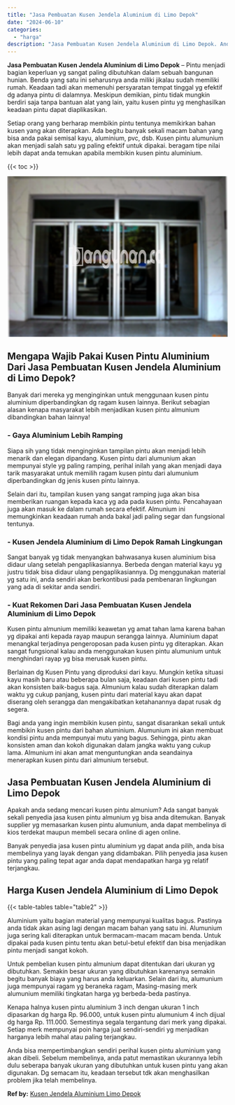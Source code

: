 ```yaml
---
title: "Jasa Pembuatan Kusen Jendela Aluminium di Limo Depok"
date: "2024-06-10"
categories: 
  - "harga"
description: "Jasa Pembuatan Kusen Jendela Aluminium di Limo Depok. Anda bisa mempertimbangkan sendiri perihal kusen pintu aluminium yang akan dibeli. Sebelum membelinya,..."
---
```


**Jasa Pembuatan Kusen Jendela Aluminium di Limo Depok** – Pintu menjadi bagian keperluan yg sangat paling dibutuhkan dalam sebuah bangunan hunian. Benda yang satu ini seharusnya anda miliki jikalau sudah memiliki rumah. Keadaan tadi akan memenuhi persyaratan tempat tinggal yg efektif dg adanya pintu di dalamnya. Meskipun demikian, pintu tidak mungkin berdiri saja tanpa bantuan alat yang lain, yaitu kusen pintu yg menghasilkan keadaan pintu dapat diaplikasikan.

Setiap orang yang berharap membikin pintu tentunya memikirkan bahan kusen yang akan diterapkan. Ada begitu banyak sekali macam bahan yang bisa anda pakai semisal kayu, aluminium, pvc, dsb. Kusen pintu alumunium akan menjadi salah satu yg paling efektif untuk dipakai. beragam tipe nilai lebih dapat anda temukan apabila membikin kusen pintu aluminium.

{{< toc >}}

![Jasa Pembuatan Kusen Jendela Aluminium di Limo Depok](/images/harga-kusen-jendela-alumunium-13.png)

## Mengapa Wajib Pakai Kusen Pintu Aluminium Dari Jasa Pembuatan Kusen Jendela Aluminium di Limo Depok?

Banyak dari mereka yg menginginkan untuk menggunaan kusen pintu aluminium diperbandingkan dg ragam kusen lainnya. Berikut sebagian alasan kenapa masyarakat lebih menjadikan kusen pintu almunium dibandingkan bahan lainnya!

### \- Gaya Aluminium Lebih Ramping

Siapa sih yang tidak menginginkan tampilan pintu akan menjadi lebih menarik dan elegan dipandang. Kusen pintu dari alumunium akan mempunyai style yg paling ramping, perihal inilah yang akan menjadi daya tarik masyarakat untuk memilih ragam kusen pintu dari alumunium diperbandingkan dg jenis kusen pintu lainnya.

Selain dari itu, tampilan kusen yang sangat ramping juga akan bisa memberikan ruangan kepada kaca yg ada pada kusen pintu. Pencahayaan juga akan masuk ke dalam rumah secara efektif. Almunium ini memungkinkan keadaan rumah anda bakal jadi paling segar dan fungsional tentunya.

### \- Kusen Jendela Aluminium di Limo Depok Ramah Lingkungan

Sangat banyak yg tidak menyangkan bahwasanya kusen aluminium bisa didaur ulang setelah pengaplikasiannya. Berbeda dengan material kayu yg justru tidak bisa didaur ulang pengaplikasiannya. Dg menggunakan material yg satu ini, anda sendiri akan berkontibusi pada pembenaran lingkungan yang ada di sekitar anda sendiri.

### \- Kuat Rekomen Dari Jasa Pembuatan Kusen Jendela Aluminium di Limo Depok

Kusen pintu almunium memiliki keawetan yg amat tahan lama karena bahan yg dipakai anti kepada rayap maupun serangga lainnya. Aluminium dapat menangkal terjadinya pengeroposan pada kusen pintu yg diterapkan. Akan sangat fungsional kalau anda menggunakan kusen pintu alumunium untuk menghindari rayap yg bisa merusak kusen pintu.

Berlainan dg Kusen Pintu yang diproduksi dari kayu. Mungkin ketika situasi kayu masih baru atau beberapa bulan saja, keadaan dari kusen pintu tadi akan konsisten baik-bagus saja. Almunium kalau sudah diterapkan dalam waktu yg cukup panjang, kusen pintu dari material kayu akan dapat diserang oleh serangga dan mengakibatkan ketahanannya dapat rusak dg segera.

Bagi anda yang ingin membikin kusen pintu, sangat disarankan sekali untuk membikin kusen pintu dari bahan aluminium. Alumunium ini akan membuat kondisi pintu anda mempunyai mutu yang bagus. Sehingga, pintu akan konsisten aman dan kokoh digunakan dalam jangka waktu yang cukup lama. Almunium ini akan amat menguntungkan anda seandainya menerapkan kusen pintu dari almunium tersebut.

## Jasa Pembuatan Kusen Jendela Aluminium di Limo Depok

Apakah anda sedang mencari kusen pintu almunium? Ada sangat banyak sekali penyedia jasa kusen pintu almunium yg bisa anda ditemukan. Banyak supplier yg memasarkan kusen pintu alumunium, anda dapat membelinya di kios terdekat maupun membeli secara online di agen online.

Banyak penyedia jasa kusen pintu aluminium yg dapat anda pilih, anda bisa membelinya yang layak dengan yang didambakan. Pilih penyedia jasa kusen pintu yang paling tepat agar anda dapat mendapatkan harga yg relatif terjangkau.

## Harga Kusen Jendela Aluminium di Limo Depok

{{< table-tables table="table2" >}}

Aluminium yaitu bagian material yang mempunyai kualitas bagus. Pastinya anda tidak akan asing lagi dengan macam bahan yang satu ini. Alumunium juga sering kali diterapkan untuk bermacam-macam macam benda. Untuk dipakai pada kusen pintu tentu akan betul-betul efektif dan bisa menjadikan pintu menjadi sangat kokoh.

Untuk pembelian kusen pintu almunium dapat ditentukan dari ukuran yg dibutuhkan. Semakin besar ukuran yang dibutuhkan karenanya semakin begitu banyak biaya yang harus anda keluarkan. Selain dari itu, alumunium juga mempunyai ragam yg beraneka ragam, Masing-masing merk alumunium memiliki tingkatan harga yg berbeda-beda pastinya.

Kenapa halnya kusen pintu aluminium 3 inch dengan ukuran 1 inch dipasarkan dg harga Rp. 96.000, untuk kusen pintu alumunium 4 inch dijual dg harga Rp. 111.000. Semestinya segala tergantung dari merk yang dipakai. Setiap merk mempunyai poin harga jual sendiri-sendiri yg menjadikan harganya lebih mahal atau paling terjangkau.

Anda bisa mempertimbangkan sendiri perihal kusen pintu aluminium yang akan dibeli. Sebelum membelinya, anda patut memastikan ukurannya lebih dulu seberapa banyak ukuran yang dibutuhkan untuk kusen pintu yang akan digunakan. Dg semacam itu, keadaan tersebut tdk akan menghasilkan problem jika telah membelinya.

**Ref by:** [Kusen Jendela Aluminium Limo Depok](https://id.wikipedia.org/wiki/Kusen)
